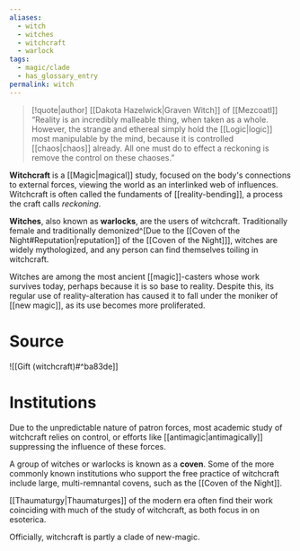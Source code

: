 ```yaml
---
aliases:
  - witch
  - witches
  - witchcraft
  - warlock
tags:
  - magic/clade
  - has_glossary_entry
permalink: witch
---
```

> [!quote|author] [[Dakota Hazelwick|Graven Witch]] of [[Mezcoatl]]
> “Reality is an incredibly malleable thing, when taken as a whole. However, the strange and ethereal simply hold the [[Logic|logic]] most manipulable by the mind, because it is controlled [[chaos|chaos]] already. All one must do to effect a reckoning is remove the control on these chaoses.”

**Witchcraft** is a [[Magic|magical]] study, focused on the body's connections to external forces, viewing the world as an interlinked web of influences. Witchcraft is often called the fundaments of [[reality-bending]], a process the craft calls *reckoning*.

**Witches**, also known as **warlocks**, are the users of witchcraft. Traditionally female and traditionally demonized^[Due to the [[Coven of the Night#Reputation|reputation]] of the [[Coven of the Night]]], witches are widely mythologized, and any person can find themselves toiling in witchcraft.

Witches are among the most ancient [[magic]]-casters whose work survives today, perhaps because it is so base to reality. Despite this, its regular use of reality-alteration has caused it to fall under the moniker of [[new magic]], as its use becomes more proliferated.
# Source
![[Gift (witchcraft)#^ba83de]]

# Institutions
Due to the unpredictable nature of patron forces, most academic study of witchcraft relies on control, or efforts like [[antimagic|antimagically]] suppressing the influence of these forces.

 A group of witches or warlocks is known as a **coven**. Some of the more commonly known institutions who support the free practice of witchcraft include large, multi-remnantal covens, such as the [[Coven of the Night]].

[[Thaumaturgy|Thaumaturges]] of the modern era often find their work coinciding with much of the study of witchcraft, as both focus in on esoterica.

 Officially, witchcraft is partly a clade of new-magic.

